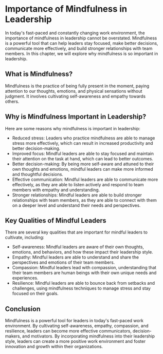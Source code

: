 Importance of Mindfulness in Leadership
================================================================

In today's fast-paced and constantly changing work environment, the importance of mindfulness in leadership cannot be overstated. Mindfulness is a powerful tool that can help leaders stay focused, make better decisions, communicate more effectively, and build stronger relationships with team members. In this chapter, we will explore why mindfulness is so important in leadership.

What is Mindfulness?
--------------------

Mindfulness is the practice of being fully present in the moment, paying attention to our thoughts, emotions, and physical sensations without judgment. It involves cultivating self-awareness and empathy towards others.

Why is Mindfulness Important in Leadership?
-------------------------------------------

Here are some reasons why mindfulness is important in leadership:

* Reduced stress: Leaders who practice mindfulness are able to manage stress more effectively, which can result in increased productivity and better decision-making.
* Improved focus: Mindful leaders are able to stay focused and maintain their attention on the task at hand, which can lead to better outcomes.
* Better decision-making: By being more self-aware and attuned to their own thoughts and emotions, mindful leaders can make more informed and thoughtful decisions.
* Effective communication: Mindful leaders are able to communicate more effectively, as they are able to listen actively and respond to team members with empathy and understanding.
* Stronger relationships: Mindful leaders are able to build stronger relationships with team members, as they are able to connect with them on a deeper level and understand their needs and perspectives.

Key Qualities of Mindful Leaders
--------------------------------

There are several key qualities that are important for mindful leaders to cultivate, including:

* Self-awareness: Mindful leaders are aware of their own thoughts, emotions, and behaviors, and how these impact their leadership style.
* Empathy: Mindful leaders are able to understand and share the perspectives and emotions of their team members.
* Compassion: Mindful leaders lead with compassion, understanding that their team members are human beings with their own unique needs and experiences.
* Resilience: Mindful leaders are able to bounce back from setbacks and challenges, using mindfulness techniques to manage stress and stay focused on their goals.

Conclusion
----------

Mindfulness is a powerful tool for leaders in today's fast-paced work environment. By cultivating self-awareness, empathy, compassion, and resilience, leaders can become more effective communicators, decision-makers, and motivators. By incorporating mindfulness into their leadership style, leaders can create a more positive work environment and foster innovation and growth within their organizations.
